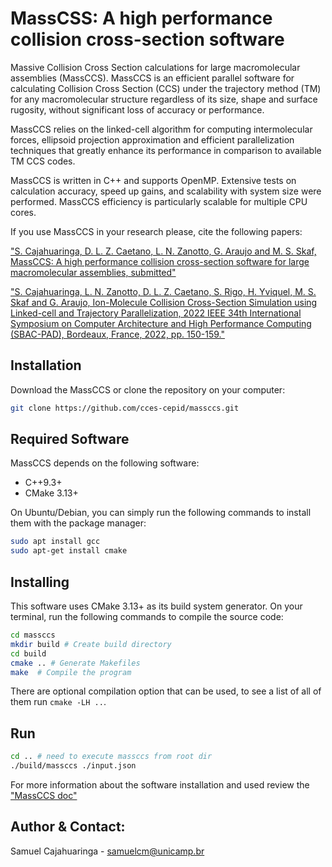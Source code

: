 # MassCSS: A high performance collision cross-section software

Massive Collision Cross Section calculations for large macromolecular assemblies (MassCCS). MassCCS is an efficient parallel software for calculating Collision Cross Section (CCS) under the trajectory method (TM) for any macromolecular structure regardless of its size, shape and surface rugosity, without significant loss of accuracy or performance.

MassCCS relies on the linked-cell algorithm for computing intermolecular forces, ellipsoid projection approximation and efficient parallelization techniques that greatly enhance its performance in comparison to available TM CCS codes.

MassCCS is written in C++ and supports OpenMP. Extensive tests on calculation accuracy, speed up gains, and scalability with system size were performed. MassCCS efficiency is particularly scalable for multiple CPU cores.

If you use MassCCS in your research please, cite the following papers:

["S. Cajahuaringa, D. L. Z. Caetano, L. N. Zanotto, G. Araujo and M. S. Skaf, MassCCS: A high performance collision cross-section software for large macromolecular assemblies, submitted"]()

["S. Cajahuaringa, L. N. Zanotto, D. L. Z. Caetano, S. Rigo, H. Yviquel, M. S. Skaf and G. Araujo, Ion-Molecule Collision Cross-Section Simulation using Linked-cell and Trajectory Parallelization, 2022 IEEE 34th International Symposium on Computer Architecture and High Performance Computing (SBAC-PAD), Bordeaux, France, 2022, pp. 150-159."](https://ieeexplore.ieee.org/abstract/document/9980906)

## Installation 

Download the MassCCS or clone the repository on your computer:

```bash
git clone https://github.com/cces-cepid/massccs.git
```
## Required Software

MassCCS depends on the following software:

* C++9.3+
* CMake 3.13+

On Ubuntu/Debian, you can simply run the following commands to install them with the package manager:
```bash
sudo apt install gcc
sudo apt-get install cmake
```

## Installing

This software uses CMake 3.13+ as its build system generator. On your terminal,
run the following commands to compile the source code:

```bash
cd massccs
mkdir build # Create build directory
cd build
cmake .. # Generate Makefiles
make  # Compile the program
```

There are optional compilation option that can be used, to see a list of all of them run `cmake -LH ..`.

## Run

```bash
cd .. # need to execute massccs from root dir
./build/massccs ./input.json
```

For more information about the software installation and used review the ["MassCCS doc"](https://massccs-doc.readthedocs.io/en/latest/)

Author & Contact:
--------------
Samuel Cajahuaringa - samuelcm@unicamp.br

